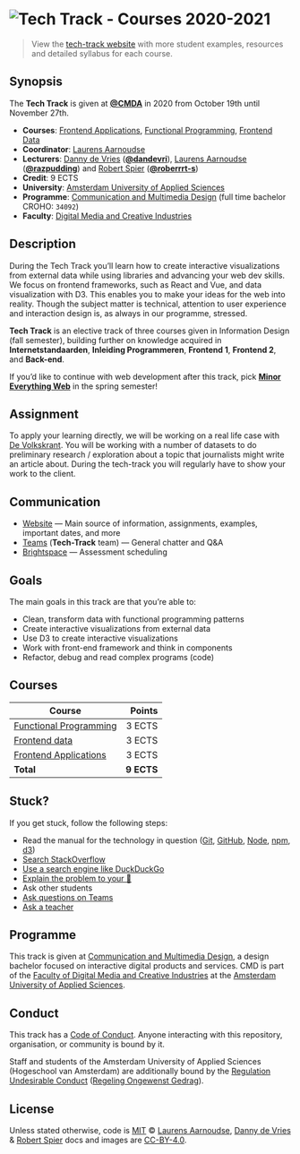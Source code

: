 # ![Tech Track - Courses 2020-2021][banner]

> View the [tech-track website][tt-web] with more student examples, resources and detailed syllabus for each course.

## Synopsis

The **Tech Track** is given at [**@CMDA**][cmda] in 2020 from
October 19th until November 27th.

*   **Courses**: [Frontend Applications][fa], [Functional Programming][fp],
    [Frontend Data][fd]
*   **Coordinator**: [Laurens Aarnoudse][razpudding-gh]
*   **Lecturers**:
    [Danny de Vries][dandevri-gh] ([**@dandevri**][dandevri-gh]),
    [Laurens Aarnoudse][razpudding-gh] ([**@razpudding**][razpudding-gh]) and
    [Robert Spier][roberrrt-s-gh] ([**@roberrrt-s**][roberrrt-s-gh])
*   **Credit**: 9 ECTS
*   **University**: [Amsterdam University of Applied Sciences][university]
*   **Programme**: [Communication and Multimedia Design][cmda] (full time bachelor CROHO: `34092`)
*   **Faculty**: [Digital Media and Creative Industries][faculty]

## Description

During the Tech Track you’ll learn how to create interactive visualizations from external data while using libraries and advancing your web dev skills. We focus on frontend frameworks, such as React and Vue, and data visualization with D3. This enables you to make your ideas for the web into reality. Though the subject matter is technical, attention to user experience and interaction design is, as always in our programme, stressed. 

**Tech Track** is an elective track of three courses given in Information
Design (fall semester), building further on knowledge acquired in
**Internetstandaarden**, **Inleiding Programmeren**, **Frontend 1**,
**Frontend 2**, and **Back-end**.

If you’d like to continue with web development after this track, pick
[**Minor Everything Web**][minor] in the spring semester!

## Assignment

To apply your learning directly, we will be working on a real life case with [De Volkskrant][krant]. You will be working with a number of datasets to do preliminary research / exploration about a topic that journalists might write an article about. During the tech-track you will regularly have to show your work to the client. 

## Communication

*   [Website][website]
    — Main source of information, assignments, examples, important dates,
    and more
*   [Teams][] (**Tech-Track** team)
    — General chatter and Q&A
*   [Brightspace][]
    — Assessment scheduling

## Goals

The main goals in this track are that you’re able to:

*  Clean, transform data with functional programming patterns
*  Create interactive visualizations from external data
*  Use D3 to create interactive visualizations
*  Work with front-end framework and think in components
*  Refactor, debug and read complex programs (code)

## Courses

| Course                       |     Points |
| ---------------------------- | ---------: |
| [Functional Programming][fp] |     3 ECTS |
| [Frontend data][fd]          |     3 ECTS |
| [Frontend Applications][fa]  |     3 ECTS |
| **Total**                    | **9 ECTS** |

## Stuck?

If you get stuck, follow the following steps:

*   Read the manual for the technology in question
    ([Git](https://git-scm.com/docs),
    [GitHub](https://guides.github.com),
    [Node](https://nodejs.org/api/),
    [npm](https://docs.npmjs.com),
    [d3](https://d3js.org))
*   [Search StackOverflow](https://stackoverflow.com)
*   [Use a search engine like DuckDuckGo](https://duckduckgo.com)
*   [Explain the problem to your 🐤](https://rubberduckdebugging.com/)
*   Ask other students
*   [Ask questions on Teams][teams]
*   [Ask a teacher][synopsis]

## Programme

This track is given at [Communication and Multimedia Design][bachelor], a
design bachelor focused on interactive digital products and services.
CMD is part of the [Faculty of Digital Media and Creative Industries][faculty]
at the [Amsterdam University of Applied Sciences][university].

## Conduct

This track has a [Code of Conduct][coc].
Anyone interacting with this repository, organisation, or community is bound
by it.

Staff and students of the Amsterdam University of Applied Sciences (Hogeschool
van Amsterdam) are additionally bound by the [Regulation Undesirable
Conduct][ruc] ([Regeling Ongewenst Gedrag][rog]).

## License

Unless stated otherwise, code is [MIT][] © [Laurens Aarnoudse][razpudding-gh], [Danny de Vries][dandevri-gh] & [Robert Spier][roberrrt-s-gh]
docs and images are [CC-BY-4.0][].

<!-- Definitions -->

[bachelor]: https://www.cmd-amsterdam.nl/english/

[faculty]: https://www.amsterdamuas.com/faculty/fdmci/faculty-of-digital-media-and-creative-industries.html

[university]: https://www.amsterdamuas.com

[cmd-logo]: images/cmd.jpg

[coc]: code-of-conduct.md

[ruc]: https://www.amsterdamuas.com/practical-matters/algemeen/hva-breed/juridische-zaken/legal-affairs/regulation-undesirable-conduct/regulation-undesirable-conduct.html#anker-3-complaints-authority

[rog]: https://www.hva.nl/praktisch/algemeen/hva-breed/juridische-zaken/loket-beroep-bezwaar-en-klacht/regeling-ongewenst-gedrag/regeling-ongewenst-gedrag.html?origin=gbS4rg%2FDTZuxQ6lGVF%2BN1A

[mit]: license.md#code

[cc-by-4.0]: license.md#documentation-and-images

[banner]: https://cmda-tt.github.io/course-20-21/img/banner.svg

[synopsis]: #synopsis

[cmda]: https://github.com/cmda

[fa]: pages/frontend-applications

[fp]: pages/functional-programming

[fd]: pages/frontend-data

[dandevri-gh]: https://github.com/dandevri

[razpudding-gh]: https://github.com/Razpudding

[roberrrt-s-gh]: https://github.com/roberrrt-s

[minor]: https://cmda.github.io/minor-everything-web/

[home]: https://github.com/cmda-tt

[website]: https://cmda-tt.github.io/course-20-21/

[krant]: https://www.volkskrant.nl/

[teams]: https://teams.microsoft.com/l/team/19%3abb5d1ccf5b92468dae0e0cc06c52a12e%40thread.tacv2/conversations?groupId=9797115c-dc0c-415f-a740-1c0a825baee1&tenantId=0907bb1e-21fc-476f-8843-02d09ceb59a7

[Brightspace]: https://dlo.mijnhva.nl/d2l/home/32180

[lynda-portal]: https://lyndaportal.ict.hva.nl
[tt-web]: https://cmda-tt.github.io/course-20-21/
